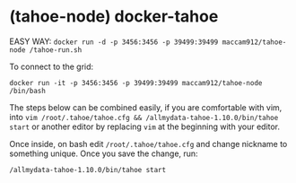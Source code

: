 (tahoe-node) docker-tahoe
============

EASY WAY: `docker run -d -p 3456:3456 -p 39499:39499 maccam912/tahoe-node /tahoe-run.sh`


To connect to the grid:

`docker run -it -p 3456:3456 -p 39499:39499 maccam912/tahoe-node /bin/bash`

The steps below can be combined easily, if you are comfortable with vim, into `vim /root/.tahoe/tahoe.cfg && /allmydata-tahoe-1.10.0/bin/tahoe start` or another editor by replacing `vim` at the beginning with your editor.

Once inside, on bash edit `/root/.tahoe/tahoe.cfg` and change nickname to something unique. Once you save the change, run:

`/allmydata-tahoe-1.10.0/bin/tahoe start`
